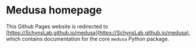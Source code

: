 # Medusa homepage

This Github Pages website is redirected to [https://SchynsLab.github.io/medusa](https://SchynsLab.github.io/medusa),
which contains documentation for the core `medusa` Python package.
